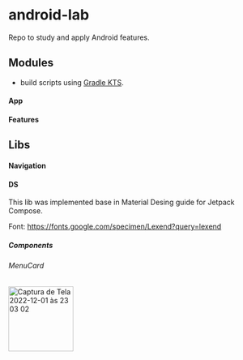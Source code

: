 # android-lab
Repo to study and apply Android features.

## Modules
- build scripts using [Gradle KTS](https://developer.android.com/studio/build/migrate-to-kts).

#### App

#### Features

## Libs

#### Navigation

#### DS

This lib was implemented base in Material Desing guide for Jetpack Compose.

Font: https://fonts.google.com/specimen/Lexend?query=lexend

##### Components

###### MenuCard
<img width="128" alt="Captura de Tela 2022-12-01 às 23 03 02" src="https://user-images.githubusercontent.com/22014773/205197957-1f8cd2c7-e3c6-4f80-9a4a-dac766e878df.png">
